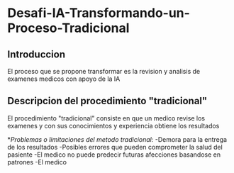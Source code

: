 # Desafi-IA-Transformando-un-Proceso-Tradicional

## Introduccion
El proceso que se propone transformar es la revision y analisis de examenes medicos con apoyo de la IA

## Descripcion del procedimiento "tradicional"
El procedimiento "tradicional" consiste en que un medico revise los examenes y con sus conocimientos y experiencia obtiene los resultados

**Problemas o limitaciones del metodo tradicional:*
-Demora para la entrega de los resultados
-Posibles errores que pueden comprometer la salud del pasiente
-El medico no puede predecir futuras afecciones basandose en patrones
-El medico 
  
